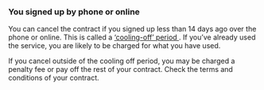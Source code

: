 ###  You signed up by phone or online

You can cancel the contract if you signed up less than 14 days ago over the
phone or online. This is called a [ ‘cooling-off’ period
](https://www.citizensinformation.ie/en/consumer/shopping/shopping-online/) .
If you’ve already used the service, you are likely to be charged for what you
have used.

If you cancel outside of the cooling off period, you may be charged a penalty
fee or pay off the rest of your contract. Check the terms and conditions of
your contract.
